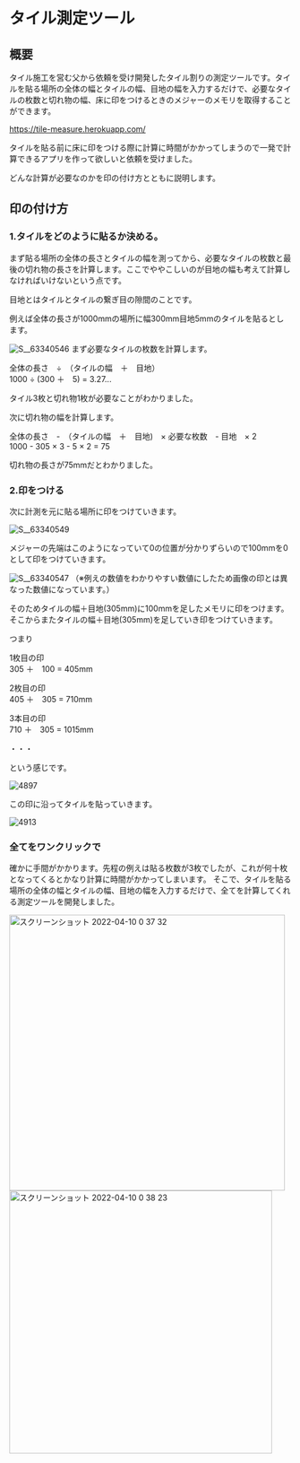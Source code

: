 # タイル測定ツール
## 概要
タイル施工を営む父から依頼を受け開発したタイル割りの測定ツールです。タイルを貼る場所の全体の幅とタイルの幅、目地の幅を入力するだけで、必要なタイルの枚数と切れ物の幅、床に印をつけるときのメジャーのメモリを取得することができます。

https://tile-measure.herokuapp.com/

タイルを貼る前に床に印をつける際に計算に時間がかかってしまうので一発で計算できるアプリを作って欲しいと依頼を受けました。

どんな計算が必要なのかを印の付け方とともに説明します。

## 印の付け方

### 1.タイルをどのように貼るか決める。

まず貼る場所の全体の長さとタイルの幅を測ってから、必要なタイルの枚数と最後の切れ物の長さを計算します。ここでややこしいのが目地の幅も考えて計算しなければいけないという点です。

目地とはタイルとタイルの繋ぎ目の隙間のことです。

例えば全体の長さが1000mmの場所に幅300mm目地5mmのタイルを貼るとします。

![S__63340546](https://user-images.githubusercontent.com/64354869/162578510-656441aa-304c-4925-96df-db2617b2e6bb.jpg)
まず必要なタイルの枚数を計算します。

全体の長さ　÷　（タイルの幅　＋　目地）<br>
1000 ÷ (300 ＋　5) = 3.27...

タイル3枚と切れ物1枚が必要なことがわかりました。

次に切れ物の幅を計算します。

全体の長さ　-　（タイルの幅　＋　目地)　× 必要な枚数　- 目地　× 2<br>
1000 - 305 × 3 - 5 × 2 = 75

切れ物の長さが75mmだとわかりました。


### 2.印をつける

次に計測を元に貼る場所に印をつけていきます。

![S__63340549](https://user-images.githubusercontent.com/64354869/162579274-9cfab350-c11b-4c45-93ba-84dffaa02f0a.jpg)

メジャーの先端はこのようになっていて0の位置が分かりずらいので100mmを0として印をつけていきます。

![S__63340547](https://user-images.githubusercontent.com/64354869/162579148-de22fe92-dc41-4fea-9bcd-b11140a9d5d5.jpg)
（※例えの数値をわかりやすい数値にしたため画像の印とは異なった数値になっています。）

そのためタイルの幅＋目地(305mm)に100mmを足したメモリに印をつけます。そこからまたタイルの幅＋目地(305mm)を足していき印をつけていきます。

つまり


1枚目の印<br>
305 ＋　100 = 405mm

2枚目の印<br>
405 ＋　305 = 710mm

3本目の印<br>
710 ＋　305 = 1015mm

・・・

という感じです。

![4897](https://user-images.githubusercontent.com/64354869/162576778-915e1a1b-ce79-4bdd-93a1-5fda008bdf3a.jpg)

この印に沿ってタイルを貼っていきます。

![4913](https://user-images.githubusercontent.com/64354869/162576780-7f0c9054-b0c1-442a-b3d0-6326b12ca276.jpg)


### 全てをワンクリックで

確かに手間がかかります。先程の例えは貼る枚数が3枚でしたが、これが何十枚となってくるとかなり計算に時間がかかってしまいます。
そこで、タイルを貼る場所の全体の幅とタイルの幅、目地の幅を入力するだけで、全てを計算してくれる測定ツールを開発しました。

<img width="492" alt="スクリーンショット 2022-04-10 0 37 32" src="https://user-images.githubusercontent.com/64354869/162581019-75e63f60-573a-4dc5-9013-89cb0a1b02f4.png">

<img width="469" alt="スクリーンショット 2022-04-10 0 38 23" src="https://user-images.githubusercontent.com/64354869/162581021-9612fff7-2293-486c-ac62-ec6b4a6771da.png">
